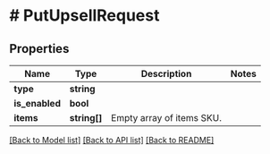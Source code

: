 # # PutUpsellRequest

## Properties

Name | Type | Description | Notes
------------ | ------------- | ------------- | -------------
**type** | **string** |  |
**is_enabled** | **bool** |  |
**items** | **string[]** | Empty array of items SKU. |

[[Back to Model list]](../../README.md#models) [[Back to API list]](../../README.md#endpoints) [[Back to README]](../../README.md)
